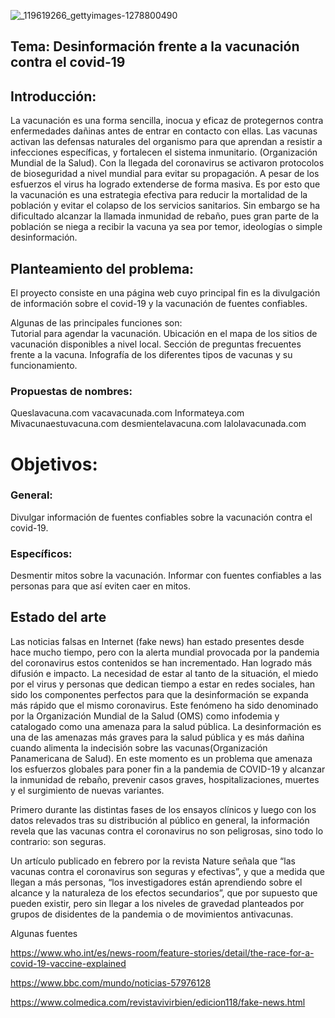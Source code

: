 
![_119619266_gettyimages-1278800490](https://user-images.githubusercontent.com/20816074/129116317-88d7f18e-f216-4583-8db1-929fa10a53b7.jpg)

## Tema: Desinformación frente a la vacunación contra el covid-19

## Introducción:

La vacunación es una forma sencilla, inocua y eficaz de protegernos contra enfermedades dañinas antes de entrar en contacto con ellas. Las vacunas activan las defensas naturales del organismo para que aprendan a resistir a infecciones específicas, y fortalecen el sistema inmunitario. (Organización Mundial de la Salud). 
Con la llegada del coronavirus se activaron protocolos de bioseguridad a nivel mundial para evitar su propagación. A pesar de los esfuerzos el virus ha logrado extenderse de forma masiva. Es por esto que la vacunación es una estrategia efectiva para reducir la mortalidad de la población y evitar el colapso de los servicios sanitarios. Sin embargo se ha dificultado alcanzar la llamada inmunidad de rebaño, pues gran parte de la población se niega a recibir la vacuna ya sea por temor, ideologías o simple desinformación.

## Planteamiento del problema:

El proyecto consiste en una página web cuyo principal fin es la divulgación de información sobre el covid-19 y la vacunación de fuentes confiables.

Algunas de las principales funciones son:  
Tutorial para agendar la vacunación. 
Ubicación en el mapa de los sitios de vacunación disponibles a nivel local. 
Sección de preguntas frecuentes frente a la vacuna. 
Infografía de los diferentes tipos de vacunas y su funcionamiento. 

### Propuestas de nombres: 
Queslavacuna.com
vacavacunada.com
Informateya.com
Mivacunaestuvacuna.com
desmientelavacuna.com
lalolavacunada.com 

# Objetivos:  

### General:
Divulgar información de fuentes confiables sobre la vacunación contra el covid-19.

### Específicos:
Desmentir mitos sobre la vacunación. 
Informar con fuentes confiables a las personas para que así eviten caer en mitos.

## Estado del arte 

Las noticias falsas en Internet (fake news) han estado presentes desde hace mucho tiempo, pero con la alerta mundial provocada por la pandemia del coronavirus estos contenidos
se han incrementado. Han logrado más difusión e impacto. La necesidad de estar al tanto de la situación, el miedo por el virus y personas que dedican tiempo a estar en redes 
sociales, han sido los componentes perfectos para que la desinformación se expanda más rápido que el mismo coronavirus. Este fenómeno ha sido denominado por la Organización
Mundial de la Salud (OMS) como infodemia y catalogado como una amenaza para la salud pública.
La desinformación es una de las amenazas más graves para la salud pública y es más dañina cuando alimenta la indecisión sobre las vacunas(Organización Panamericana de Salud).
En este momento es un problema que amenaza los esfuerzos globales para poner fin a la pandemia de COVID-19 y alcanzar la inmunidad de rebaño, prevenir casos graves, hospitalizaciones, muertes y el surgimiento de nuevas variantes.

Primero durante las distintas fases de los ensayos clínicos y luego con los datos relevados tras su distribución al público en general, la información revela que las vacunas contra el coronavirus no son peligrosas, sino todo lo contrario: son seguras.

Un artículo publicado en febrero por la revista Nature señala que “las vacunas contra el coronavirus son seguras y efectivas”, y que a medida que llegan a más personas, “los investigadores están aprendiendo sobre el alcance y la naturaleza de los efectos secundarios”, que por supuesto que pueden existir, pero sin llegar a los niveles de gravedad planteados por grupos de disidentes de la pandemia o de movimientos antivacunas.





Algunas fuentes 

https://www.who.int/es/news-room/feature-stories/detail/the-race-for-a-covid-19-vaccine-explained


https://www.bbc.com/mundo/noticias-57976128

https://www.colmedica.com/revistavivirbien/edicion118/fake-news.html
